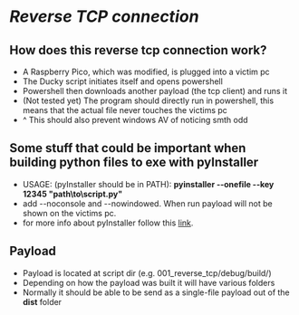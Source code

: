 # *Reverse TCP connection*

## How does this reverse tcp connection work?
- A Raspberry Pico, which was modified, is plugged into a victim pc
- The Ducky script initiates itself and opens powershell
- Powershell then downloads another payload (the tcp client) and runs it
- (Not tested yet) The program should directly run in powershell, this means that the actual file never touches the victims pc
- ^ This should also prevent windows AV of noticing smth odd

## Some stuff that could be important when building python files to exe with pyInstaller
- USAGE: (pyInstaller should be in PATH): **pyinstaller --onefile --key 12345 "path\to\script.py"**
- add --noconsole and --nowindowed. When run payload will not be shown on the victims pc.
- for more info about pyInstaller follow this [link](https://pyinstaller.org/en/stable/usage.html).


## Payload
- Payload is located at script dir (e.g. 001_reverse_tcp/debug/build/)
- Depending on how the payload was built it will have various folders
- Normally it should be able to be send as a single-file payload out of the **dist** folder
